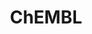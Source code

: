 ---
bigquery: https://console.cloud.google.com/bigquery?p=patents-public-data&d=ebi_chembl&page=dataset
citation: '"The ChEMBL database in 2017." Anna Gaulton, Anne Hersey, Michał Nowotka,
  A Patrícia Bento, Jon Chambers, David Mendez, Prudence Mutowo, Francis Atkinson,
  Louisa J Bellis, Elena Cibrián-Uhalte, Mark Davies, Nathan Dedman, Anneli Karlsson,
  María Paula Magariños, John P Overington, George Papadatos, Ines Smit, Andrew R
  Leach Nucleic acids Research (2017) 45 (Database Issue), D945-D954'
contributors: European Bioinformatics Institute
cost: None
description: ChEMBL Data is a manually curated database of small molecules used in
  drug discovery, including information about existing patented drugs.
documentation: 'schema: https://www.ebi.ac.uk/chembl/db_schema


  '
last_edit: Mon, 04 Apr 2022 19:07:30 GMT
location: https://console.cloud.google.com/marketplace/product/google_patents_public_datasets/chembl
maintained_by: EMBL-EBI, an outstation of European Molecular Biology Laboratory
related_publications: '

  ChEMBL: towards direct deposition of bioassay data.


  Mendez D, Gaulton A, Bento AP, Chambers J, De Veij M, Félix E, Magariños MP, Mosquera
  JF, Mutowo P, Nowotka M, Gordillo-Marañón M, Hunter F, Junco L, Mugumbate G, Rodriguez-Lopez
  M, Atkinson F, Bosc N, Radoux CJ, Segura-Cabrera A, Hersey A, Leach AR.


  — Nucleic Acids Res. 2019; 47(D1):D930-D940. doi: 10.1093/nar/gky1075

  '
schema_fields: '[''authors'', ''organism'', ''source'', ''entity_type'', ''assay_id'',
  ''level1'', ''assay_test_type'', ''rgid'', ''ref_type'', ''acd_most_bpka'', ''rtb'',
  ''sequence'', ''toid'', ''usan_stem_id'', ''canonical_smiles'', ''availability_type'',
  ''targrel_id'', ''first_in_class'', ''doc_type'', ''value'', ''relationship_type'',
  ''drugind_id'', ''binding_site_comment'', ''target_desc'', ''l2'', ''acd_logp'',
  ''level4'', ''cpd_str_alert_id'', ''submission_date'', ''standard_relation'', ''protein_class_id'',
  ''qudt_units'', ''published_type'', ''efo_term'', ''stem'', ''units'', ''activity_comment'',
  ''relationship'', ''src_compound_id'', ''assay_subcellular_fraction'', ''syn_type'',
  ''short_name'', ''volume'', ''parameter_value'', ''le'', ''assay_source'', ''ddd_comment'',
  ''site_name'', ''description'', ''idx'', ''year'', ''site_id'', ''cell_id'', ''polymer_flag'',
  ''level5'', ''formulation_id'', ''qed_weighted'', ''hba_lipinski'', ''met_conversion'',
  ''cell_source_tissue'', ''warning_id'', ''protein_class_desc'', ''pathway_key'',
  ''acd_logd'', ''priority'', ''level3'', ''text_value'', ''confidence_score'', ''standard_inchi_key'',
  ''mol_irac_id'', ''full_molformula'', ''molecular_mechanism'', ''compound_name'',
  ''issue'', ''nda_type'', ''mw_freebase'', ''component_synonym'', ''version'', ''alert_id'',
  ''source_domain_id'', ''innovator_company'', ''prediction_method'', ''inorganic_flag'',
  ''warning_class'', ''company'', ''component_type'', ''met_id'', ''stem_class'',
  ''hrac_code'', ''bao_format'', ''irac_class_id'', ''atc_code'', ''predbind_id'',
  ''biocomp_id'', ''lle'', ''standard_units'', ''oc_id'', ''country'', ''mol_hrac_id'',
  ''sitecomp_id'', ''creation_date'', ''tbl'', ''standard_value'', ''data_validity_comment'',
  ''bao_id'', ''usan_stem'', ''orig_description'', ''target_mapping'', ''natural_product'',
  ''cell_name'', ''withdrawn_country'', ''set_name'', ''published_value'', ''tid'',
  ''level2_description'', ''chirality'', ''selectivity_comment'', ''aidx'', ''activity_id'',
  ''start_position'', ''doi'', ''warning_year'', ''parent_go_id'', ''assay_strain'',
  ''dosed_ingredient'', ''mesh_heading'', ''ap_id'', ''withdrawn_class'', ''tax_id'',
  ''molfile'', ''relation'', ''src_description'', ''route'', ''drug_substance_flag'',
  ''mc_target_name'', ''delist_flag'', ''standard_type'', ''l3'', ''activity_count'',
  ''result_flag'', ''chembl_id'', ''usan_substem'', ''definition'', ''hba'', ''research_stem'',
  ''homologue'', ''caloha_id'', ''co_stem_id'', ''smid'', ''cellosaurus_id'', ''bei'',
  ''warning_country'', ''mec_id'', ''irac_code'', ''cell_source_organism'', ''compd_id'',
  ''go_id'', ''molregno'', ''standard_inchi'', ''dosage_form'', ''path'', ''actsm_id'',
  ''level3_description'', ''l7'', ''ddd_admr'', ''cell_ontology_id'', ''subgroup'',
  ''mc_target_type'', ''cx_logd'', ''warning_type'', ''enzyme_tid'', ''target_type'',
  ''mw_monoisotopic'', ''drug_product_flag'', ''variant_id'', ''withdrawn_reason'',
  ''smarts'', ''alert_name'', ''first_approval'', ''cx_most_bpka'', ''db_version'',
  ''src_assay_id'', ''prodrug'', ''level4_description'', ''l6'', ''mecref_id'', ''pathway_id'',
  ''aspect'', ''tid_fixed'', ''who_extra'', ''chebi_par_id'', ''mol_atc_id'', ''mc_organism'',
  ''l1'', ''tissue_id'', ''major_class'', ''num_alerts'', ''met_comment'', ''cidx'',
  ''prod_pat_id'', ''updated_on'', ''db_source'', ''patent_use_code'', ''l4'', ''mc_target_accession'',
  ''pubmed_id'', ''mutation'', ''ass_cls_map_id'', ''entity_id'', ''assay_param_id'',
  ''as_id'', ''publication_number'', ''first_page'', ''warnref_id'', ''patent_expire_date'',
  ''comments'', ''action_type'', ''mol_frac_id'', ''trade_name'', ''previous_company'',
  ''status'', ''domain_name'', ''patent_no'', ''structure_type'', ''applicant_full_name'',
  ''src_id'', ''standard_flag'', ''num_ro5_violations'', ''bao_endpoint'', ''uo_units'',
  ''max_phase_for_ind'', ''parameter_type'', ''level2'', ''substrate_record_id'',
  ''label'', ''frac_code'', ''end_position'', ''curated_by'', ''level1_description'',
  ''ro3_pass'', ''stat'', ''assay_tax_id'', ''abstract'', ''sei'', ''compound_key'',
  ''who_name'', ''cell_source_tax_id'', ''last_page'', ''cx_logp'', ''enzyme_name'',
  ''efo_id'', ''log_id'', ''drug_record_id'', ''protein_class_synonym'', ''molecule_type'',
  ''full_mwt'', ''ridx'', ''mc_tax_id'', ''hrac_class_id'', ''ref_id'', ''active_ingredient'',
  ''curation_comment'', ''normal_range_min'', ''usan_year'', ''disease_efficacy'',
  ''ddd_value'', ''acd_most_apka'', ''mechanism_comment'', ''alert_set_id'', ''normal_range_max'',
  ''ref_url'', ''l5'', ''class_type'', ''usan_stem_definition'', ''site_residues'',
  ''isoform'', ''domain_description'', ''assay_type'', ''relationship_desc'', ''journal'',
  ''l8'', ''res_stem_id'', ''ingredient'', ''metref_id'', ''annotation'', ''comp_class_id'',
  ''class_level'', ''assay_class_id'', ''compsyn_id'', ''standard_upper_value'', ''published_units'',
  ''cl_lincs_id'', ''warning_description'', ''parent_id'', ''clo_id'', ''metabolite_record_id'',
  ''assay_desc'', ''protclasssyn_id'', ''uberon_id'', ''mechanism_of_action'', ''aromatic_rings'',
  ''accession'', ''updated_by'', ''type'', ''hbd'', ''record_id'', ''doc_id'', ''active_molregno'',
  ''frac_class_id'', ''std_act_id'', ''published_relation'', ''cell_description'',
  ''strength'', ''withdrawn_year'', ''upper_value'', ''approval_date'', ''assay_tissue'',
  ''job_id'', ''parent_molregno'', ''alogp'', ''potential_duplicate'', ''confidence'',
  ''src_short_name'', ''name'', ''domain_type'', ''heavy_atoms'', ''parent_type'',
  ''assay_cell_type'', ''component_id'', ''hbd_lipinski'', ''helm_notation'', ''domain_id'',
  ''ddd_id'', ''parenteral'', ''oral'', ''pchembl_value'', ''topical'', ''molecular_species'',
  ''targcomp_id'', ''max_phase'', ''indication_class'', ''cx_most_apka'', ''ad_type'',
  ''last_active'', ''ddd_units'', ''direct_interaction'', ''sequence_md5sum'', ''withdrawn_flag'',
  ''therapeutic_flag'', ''product_id'', ''title'', ''assay_category'', ''comp_go_id'',
  ''black_box_warning'', ''bto_id'', ''indref_id'', ''psa'', ''related_tid'', ''molsyn_id'',
  ''species_group_flag'', ''num_lipinski_ro5_violations'', ''mesh_id'', ''patent_id'',
  ''downgraded'', ''assay_organism'', ''pref_name'', ''synonyms'', ''standard_text_value'']'
shortname: chembl
tags:
- biotechnology
- health
- chemical
- bioinformatics
- medical
terms_of_use: CC BY-SA 3.0
title: ChEMBL
uuid: e232a192-965c-4ec9-904c-155b6dfe56c5
---